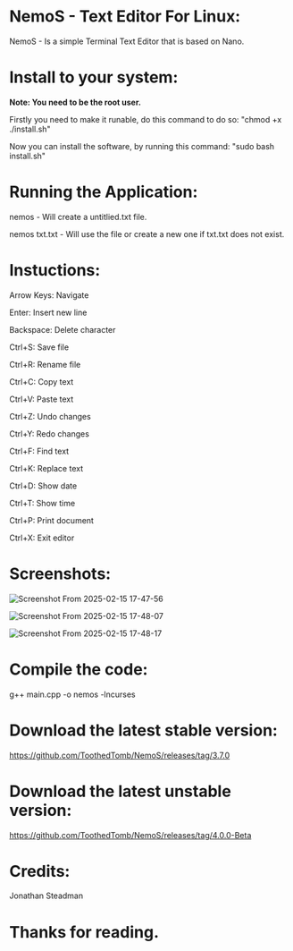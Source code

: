 # NemoS - Text Editor For Linux:

NemoS - Is a simple Terminal Text Editor that is based on Nano.

# Install to your system:
**Note: You need to be the root user.**

Firstly you need to make it runable, do this command to do so: "chmod +x ./install.sh"

Now you can install the software, by running this command: "sudo bash install.sh" 

# Running the Application:
nemos - Will create a untitlied.txt file.

nemos txt.txt - Will use the file or create a new one if txt.txt does not exist.


# Instuctions:

 Arrow Keys: Navigate
 
 Enter: Insert new line
 
 Backspace: Delete character
 
 Ctrl+S: Save file
 
 Ctrl+R: Rename file
 
 Ctrl+C: Copy text
 
 Ctrl+V: Paste text
 
 Ctrl+Z: Undo changes
 
 Ctrl+Y: Redo changes
 
 Ctrl+F: Find text
 
 Ctrl+K: Replace text
 
 Ctrl+D: Show date
 
 Ctrl+T: Show time
 
 Ctrl+P: Print document
 
 Ctrl+X: Exit editor

 
 
# Screenshots:

![Screenshot From 2025-02-15 17-47-56](https://github.com/user-attachments/assets/436f149a-1662-4110-820a-a4ed38982692)


![Screenshot From 2025-02-15 17-48-07](https://github.com/user-attachments/assets/90a8d587-5ab9-412f-acc4-05087c80b3b8)


![Screenshot From 2025-02-15 17-48-17](https://github.com/user-attachments/assets/b5d65fba-9150-4d71-8b5a-785fc62711cb)


# Compile the code:

g++ main.cpp -o nemos -lncurses


# Download the latest stable version:

https://github.com/ToothedTomb/NemoS/releases/tag/3.7.0

# Download the latest unstable version:

https://github.com/ToothedTomb/NemoS/releases/tag/4.0.0-Beta

# Credits:
Jonathan Steadman

# Thanks for reading. 
